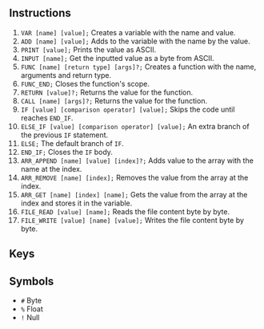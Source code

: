 ## Instructions
1. `VAR [name] [value];` Creates a variable with the name and value.
2. `ADD [name] [value];` Adds to the variable with the name by the value.
3. `PRINT [value];` Prints the value as ASCII.
4. `INPUT [name];` Get the inputted value as a byte from ASCII.
5. `FUNC [name] [return type] [args]?;` Creates a function with the name, arguments and return type.
6. `FUNC_END;` Closes the function's scope.
7. `RETURN [value]?;` Returns the value for the function.
8. `CALL [name] [args]?;` Returns the value for the function.
9. `IF [value] [comparison operator] [value];` Skips the code until reaches `END_IF`.
10. `ELSE_IF [value] [comparison operator] [value];` An extra branch of the previous `IF` statement.
11. `ELSE;` The default branch of `IF`.
12. `END_IF;` Closes the `IF` body.
13. `ARR_APPEND [name] [value] [index]?;` Adds value to the array with the name at the index.
14. `ARR_REMOVE [name] [index];` Removes the value from the array at the index.
15. `ARR_GET [name] [index] [name];` Gets the value from the array at the index and stores it in the variable.
16. `FILE_READ [value] [name];` Reads the file content byte by byte.
17. `FILE_WRITE [value] [name] [value];` Writes the file content byte by byte.

## Keys

## Symbols
- `#` Byte
- `%` Float
- `!` Null
